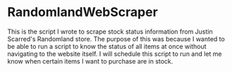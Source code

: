 # RandomlandWebScraper
This is the script I wrote to scrape stock status information from Justin Scarred's Randomland store. The purpose of this was because I  wanted to be able to run a script to know the status of all items at once without navigating to the website itself. I will schedule this script to run and let me know when certain items I want to purchase are in stock.
